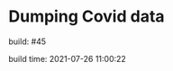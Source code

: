 Dumping Covid data
==================
                        
build: #45

build time: 2021-07-26 11:00:22
